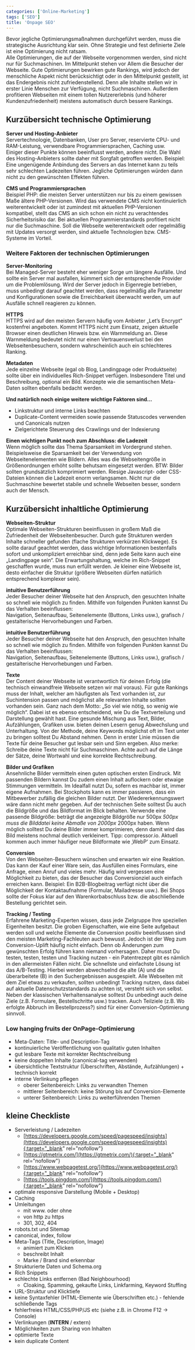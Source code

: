 ```yaml
---
categories: ['Online-Marketing']
tags: ['SEO']
title: 'Onpage SEO'
---
```


Bevor jegliche Optimierungsmaßnahmen durchgeführt werden, muss die strategische Ausrichtung klar sein. Ohne Strategie und fest definierte Ziele ist eine Optimierung nicht ratsam.  
Alle Optimierungen, die auf der Webseite vorgenommen werden, sind nicht nur für Suchmaschinen. Im Mittelpunkt stehen vor Allem die Besucher der Webseite. Gute Optimierungen bewirken gute Rankings, wird jedoch der menschliche Aspekt nicht berücksichtigt oder in den Mittelpunkt gestellt, ist das Endergebnis nicht zufriedenstellend. Denn alle Inhalte stellen wir in erster Linie Menschen zur Verfügung, nicht Suchmaschinen. Außerdem profitieren Webseiten mit einem tollen Nutzererlebnis (und höherer Kundenzufriedenheit) meistens automatisch durch bessere Rankings.

## Kurzübersicht technische Optimierung

**Server und Hosting-Anbieter**  
Servertechnologie, Datenbanken, User pro Server, reservierte CPU- und RAM-Leistung, verwendbare Programmiersprachen, Caching usw.  
Einiger dieser Punkte können beeinflusst werden, andere nicht. Die Wahl des Hosting-Anbieters sollte daher mit Sorgfalt getroffen werden. Beispiel: Eine ungenügende Anbindung des Servers an das Internet kann zu teils sehr schlechten Ladezeiten führen. Jegliche Optimierungen würden dann nicht zu den gewünschten Effekten führen.

**CMS und Programmiersprachen**  
Beispiel PHP: die meisten Server unterstützen nur bis zu einem gewissen Maße ältere PHP-Versionen. Wird das verwendete CMS nicht kontinuierlich weiterentwickelt oder ist zumindest mit aktuellen PHP-Versionen kompatibel, stellt das CMS an sich schon ein nicht zu verachtendes Sicherheitsrisiko dar. Bei aktuellen Programmierstandards profitiert nicht nur die Suchmaschine. Soll die Webseite weiterentwickelt oder regelmäßig mit Updates versorgt werden, sind aktuelle Technologien bzw. CMS-Systeme im Vorteil.

### Weitere Faktoren der technischen Optimierungen

**Server-Monitoring**  
Bei Managed-Server besteht eher weniger Sorge um längere Ausfälle. Und sollte ein Server mal ausfallen, kümmert sich der entsprechende Provider um die Problemlösung. Wird der Server jedoch in Eigenregie betrieben, muss unbedingt darauf geachtet werden, dass regelmäßig alle Parameter und Konfigurationen sowie die Erreichbarkeit überwacht werden, um auf Ausfälle schnell reagieren zu können.

**HTTPS**  
HTTPS wird auf den meisten Servern häufig vom Anbieter „Let’s Encrypt“ kostenfrei angeboten. Kommt HTTPS nicht zum Einsatz, zeigen aktuelle Browser einen deutlichen Hinweis bzw. ein Warnmeldung an. Diese Warnmeldung bedeutet nicht nur einen Vertrauensverlust bei den Webseitenbesuchern, sondern wahrscheinlich auch ein schlechteres Ranking.

**Metadaten**  
Jede einzelne Webseite (egal ob Blog, Landingpage oder Produktseite) sollte über ein individuelles Rich-Snippet verfügen. Insbesondere Titel und Beschreibung, optional ein Bild. Konzepte wie die semantischen Meta-Daten sollten ebenfalls bedacht werden.

**Und natürlich noch einige weitere wichtige Faktoren sind…**

- Linkstruktur und interne Links beachten
- Duplicate-Content vermeiden sowie passende Statuscodes verwenden und Canonicals nutzen
- Zielgerichtete Steuerung des Crawlings und der Indexierung

**Einen wichtigen Punkt noch zum Abschluss: die Ladezeit**  
Wenn möglich sollte das Thema Sparsamkeit im Vordergrund stehen. Beispielsweise die Sparsamkeit bei der Verwendung von Webseitenelementen wie Bildern. Alles was die Webseitengröße in Größenordnungen erhöht sollte behutsam eingesetzt werden. BTW: Bilder sollten grundsätzlich komprimiert werden. Riesige Javascript- oder CSS-Dateien können die Ladezeit enorm verlangsamen. Nicht nur die Suchmaschine bewertet stabile und schnelle Webseiten besser, sondern auch der Mensch.

## Kurzübersicht inhaltliche Optimierung

**Webseiten-Struktur**  
Optimale Webseiten-Strukturen beeinflussen in großem Maß die Zufriedenheit der Webseitenbesucher. Durch gute Strukturen werden Inhalte schneller gefunden (flache Strukturen verkürzen Klickwege). Es sollte darauf geachtet werden, dass wichtige Informationen bestenfalls sofort und unkompliziert erreichbar sind, denn jede Seite kann auch eine „Landingpage sein“. Die Erwartungshaltung, welche im Rich-Snippet geschaffen wurde, muss nun erfüllt werden. Je kleiner eine Webseite ist, desto einfacher die Struktur (größere Webseiten dürfen natürlich entsprechend komplexer sein).

**intuitive Benutzerführung**  
Jeder Besucher deiner Webseite hat den Anspruch, den gesuchten Inhalte so schnell wie möglich zu finden. Mithilfe von folgenden Punkten kannst Du das Verhalten beeinflussen:  
Navigation, Seitenaufbau, Seitenelemente (Buttons, Links usw.), grafisch / gestalterische Hervorhebungen und Farben.

**intuitive Benutzerführung**  
Jeder Besucher deiner Webseite hat den Anspruch, den gesuchten Inhalte so schnell wie möglich zu finden. Mithilfe von folgenden Punkten kannst Du das Verhalten beeinflussen:  
Navigation, Seitenaufbau, Seitenelemente (Buttons, Links usw.), grafisch / gestalterische Hervorhebungen und Farben.

**Texte**  
Der Content deiner Webseite ist verantwortlich für deinen Erfolg (die technisch einwandfreie Webseite setzen wir mal voraus). Für gute Rankings muss der Inhalt, welcher am häufigsten als Text vorhanden ist, zur Suchintension passen und möglichst alle relevanten Inhalte sollten vorhanden sein. Ganz nach dem Motto: „So viel wie nötig, so wenig wie möglich“. Dabei ist es ebenso entscheidend, wie Du die Textverteilung und Darstellung gewählt hast. Eine gesunde Mischung aus Text, Bilder, Aufzählungen, Grafiken usw. bieten deinen Lesern genug Abwechslung und Unterhaltung. Von der Methode, deine Keywords möglichst oft im Text unter zu bringen solltest Du Abstand nehmen. Denn in erster Linie müssen die Texte für deine Besucher gut lesbar sein und Sinn ergeben. Also merke: Schreibe deine Texte nicht für Suchmaschinen. Achte auch auf die Länge der Sätze, deine Wortwahl und eine korrekte Rechtschreibung.

**Bilder und Grafiken**  
Ansehnliche Bilder vermitteln einen guten optischen ersten Eindruck. Mit passenden Bildern kannst Du zudem einen Inhalt auflockern oder etwaige Stimmungen vermitteln. Im Idealfall nutzt Du, sofern es machbar ist, immer eigene Aufnahmen. Bei Stockphots kann es immer passieren, dass ein Mitbewerber zufällig die gleichen Bilder nutzt. Der Wiedererkennungswert wäre dann nicht mehr gegeben. Auf der technischen Seite solltest Du auch die Bildgröße und das Bildformat im Blick behalten. Verwende eine passende Bildgröße: beträgt die angezeigte Bildgröße nur 500px _500px muss die Bilddatei keine Abmaße von 2000px_ 2000px haben. Wenn möglich solltest Du deine Bilder immer komprimieren, denn damit wird das Bild meistens nochmal deutlich verkleinert. Tipp: compressor.io. Aktuell kommen auch immer häufiger neue Bildformate wie ‚WebP‘ zum Einsatz.

**Conversion**  
Von den Webseiten-Besuchern wünschen und erwarten wir eine Reaktion. Das kann der Kauf einer Ware sein, das Ausfüllen eines Formulars, eine Anfrage, einen Anruf und vieles mehr. Häufig wird vergessen eine Möglichkeit zu bieten, das der Besucher das Conversionziel auch einfach erreichen kann. Beispiel: Ein B2B-Blogbeitrag verfügt nicht über die Möglichkeit der Kontaktaufnahme (Formular, Mailadresse usw.). Bei Shops sollte der Fokus klar auf den Warenkorbabschluss bzw. die abschließende Bestellung gerichtet sein.

**Tracking / Testing**  
Erfahrene Marketing-Experten wissen, dass jede Zielgruppe Ihre speziellen Eigenheiten besitzt. Die groben Eigenschaften, wie eine Seite aufgebaut werden soll und welche Elemente die Conversion positiv beeinflussen sind den meisten Marketing-Fachleuten auch bewusst. Jedoch ist der Weg zum Conversion-Uplift häufig nicht einfach. Denn ob Änderungen zum gewünschten Erfolg führen kann niemand vorhersagen. Daher musst Du testen, testen, testen und Tracking nutzen - ein Patentrezept gibt es nämlich in den allermeisten Fällen nicht. Die schnellste und einfachste Lösung ist das A/B-Testing. Hierbei werden abwechselnd die alte (A) und die überarbeitete (B) in den Suchergebnissen ausgespielt. Alle Webseiten mit dem Ziel etwas zu verkaufen, sollten unbedingt Tracking nutzen, dass dabei auf aktuelle Datenschutzstandards zu achten ist, versteht sich von selbst. Neben der klassischen Verhaltensanalyse solltest Du unbedingt auch deine Ziele (z.B. Formulare, Bestellschritte usw.) tracken. Auch Teilziele (z.B. Wo erfolgte Abbruch im Bestellprozess?) sind für einer Conversion-Optimierung sinnvoll.

### Low hanging fruits der OnPage-Optimierung

- Meta-Daten: Title- und Description-Tag
- kontinuierliche Veröffentlichung von qualitativ guten Inhalten
- gut lesbare Texte mit korrekter Rechtschreibung
- keine doppelten Inhalte (canonical-tag verwenden)
- übersichtliche Textstruktur (Überschriften, Abstände, Aufzählungen) + technisch korrekt
- interne Verlinkung pflegen
  - oberer Seitenbereich: Links zu verwandten Themen
  - mittlerer Seitenbereich: keine Störung bis auf Conversion-Elemente
  - unterer Seitenbereich: Links zu weiterführenden Themen

## kleine Checkliste

- Serverleistung / Ladezeiten
  - [https://developers.google.com/speed/pagespeed/insights](https://developers.google.com/speed/pagespeed/insights){:target="_blank" rel="nofollow"}
  - [https://gtmetrix.com/](https://gtmetrix.com/){:target="_blank" rel="nofollow"}
  - [https://www.webpagetest.org/](https://www.webpagetest.org/){:target="_blank" rel="nofollow"}
  - [https://tools.pingdom.com/](https://tools.pingdom.com/){:target="_blank" rel="nofollow"}
- optimale responsive Darstellung (Mobile + Desktop)
- Caching
- Umleitungen
  - mit www. oder ohne
  - von http zu https
  - 301, 302, 404
- robots.txt und Sitemap
- canonical, index, follow
- Meta-Tags (Title, Description, Image)
  - animiert zum Klicken
  - beschreibt Inhalt
  - Marke / Brand sind erkennbar
- Strukturierte Daten und Schema.org
- Rich Snippets
- schlechte Links entfernen (Bad Neighbourhood)
  - Cloaking, Spamming, gekaufte Links, Linkfarming, Keyword Stuffing
- URL-Struktur und Klicktiefe
- keine Syntaxfehler (HTML-Elemente wie Überschriften etc.) - fehlende schließende Tags
- fehlerfreies HTML/CSS/PHP/JS etc (siehe z.B. in Chrome F12 -> Console)
- Verlinkungen (**INTERN** / extern)
- Möglichkeiten zum Sharing von Inhalten
- optimierte Texte
- kein duplicate Content